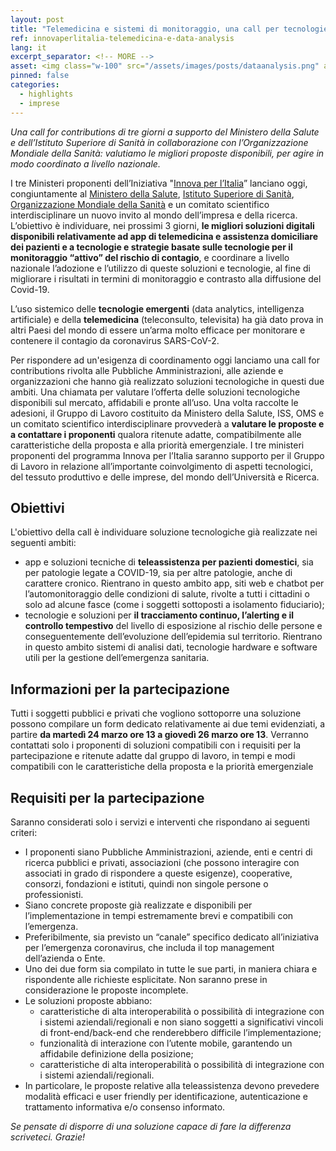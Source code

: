 ```yaml
---
layout: post
title: "Telemedicina e sistemi di monitoraggio, una call per tecnologie per il contrasto alla diffusione del Covid-19" 
ref: innovaperlitalia-telemedicina-e-data-analysis
lang: it
excerpt_separator: <!-- MORE -->
asset: <img class="w-100" src="/assets/images/posts/dataanalysis.png" alt="Fast call su app e data analysis"/>
pinned: false
categories:
  - highlights
  - imprese
---
```


_Una call for contributions di tre giorni a supporto del Ministero della Salute e dell’Istituto Superiore di Sanità in collaborazione con l’Organizzazione Mondiale della Sanità: valutiamo le migliori proposte disponibili, per agire in modo coordinato a livello nazionale._

<!-- MORE -->

I tre Ministeri proponenti dell’Iniziativa "[Innova per l’Italia](https://innovazione.gov.it/innova-per-l-Italia-la-tecnologia-e-l-innovazione-in-campo-contro-l-emergenza-covid-19/)” lanciano oggi, congiuntamente al [Ministero della Salute](http://www.salute.gov.it/portale/home.html), [Istituto Superiore di Sanità](https://www.iss.it/), [Organizzazione Mondiale della Sanità](https://www.who.int/) e un comitato scientifico interdisciplinare un nuovo invito al mondo dell’impresa e della ricerca. L’obiettivo è individuare, nei prossimi 3 giorni, **le migliori soluzioni digitali disponibili relativamente ad app di telemedicina e assistenza domiciliare dei pazienti e a tecnologie e strategie basate sulle tecnologie per il monitoraggio “attivo” del rischio di contagio**, e coordinare a livello nazionale l’adozione e l’utilizzo di queste soluzioni e tecnologie, al fine di migliorare i risultati in termini di monitoraggio e contrasto alla diffusione del Covid-19.

L’uso sistemico delle **tecnologie emergenti** (data analytics, intelligenza artificiale) e della **telemedicina** (teleconsulto, televisita) ha già dato prova in altri Paesi del mondo di essere un’arma molto efficace per monitorare e contenere il contagio da coronavirus SARS-CoV-2.

Per rispondere ad un'esigenza di coordinamento oggi lanciamo una call for contributions rivolta alle Pubbliche Amministrazioni, alle aziende e organizzazioni che hanno già realizzato soluzioni tecnologiche in questi due ambiti.  Una chiamata per valutare l’offerta delle soluzioni tecnologiche disponibili sul mercato, affidabili e pronte all’uso. Una volta raccolte le adesioni, il Gruppo di Lavoro costituito da Ministero della Salute, ISS, OMS e un comitato scientifico interdisciplinare provvederà a **valutare le proposte e a contattare i proponenti** qualora ritenute adatte, compatibilmente alle caratteristiche della proposta e alla priorità emergenziale. I tre ministeri proponenti del programma Innova per l’Italia saranno supporto per il Gruppo di Lavoro in relazione all’importante coinvolgimento di aspetti tecnologici, del tessuto produttivo e delle imprese, del mondo dell’Università e Ricerca.

## Obiettivi

L'obiettivo della call è individuare soluzione tecnologiche già realizzate nei seguenti ambiti: 

- app e soluzioni tecniche di **teleassistenza per pazienti domestici**, sia per patologie legate a COVID-19, sia per altre patologie, anche di carattere cronico. Rientrano in questo ambito app, siti web e chatbot per l’automonitoraggio delle condizioni di salute, rivolte a tutti i cittadini o solo ad alcune fasce (come i soggetti sottoposti a isolamento fiduciario);
- tecnologie e soluzioni per **il tracciamento continuo, l’alerting e il controllo tempestivo** del livello di esposizione al rischio delle persone e conseguentemente dell’evoluzione dell’epidemia sul territorio. Rientrano in questo ambito sistemi di analisi dati, tecnologie hardware e software utili per la gestione dell’emergenza sanitaria.

## Informazioni per la partecipazione

Tutti i soggetti pubblici e privati che vogliono sottoporre una soluzione possono compilare un form dedicato relativamente ai due temi evidenziati, a partire **da martedì 24 marzo ore 13 a giovedì 26 marzo ore 13**. Verranno contattati solo i proponenti di soluzioni compatibili con i requisiti per la partecipazione e ritenute adatte dal gruppo di lavoro, in tempi e modi compatibili con le caratteristiche della proposta e la priorità emergenziale

## Requisiti per la partecipazione

Saranno considerati solo i servizi e interventi che rispondano ai seguenti criteri:

- I proponenti siano Pubbliche Amministrazioni, aziende, enti e centri di ricerca pubblici e privati, associazioni (che possono interagire con associati in grado di rispondere a queste esigenze), cooperative, consorzi, fondazioni e istituti, quindi non singole persone o professionisti.
- Siano concrete proposte già realizzate e disponibili per l’implementazione in tempi estremamente brevi e compatibili con l’emergenza.
- Preferibilmente, sia previsto un “canale” specifico dedicato all’iniziativa per l’emergenza coronavirus, che includa il top management dell’azienda o Ente.
- Uno dei due form sia compilato in tutte le sue parti, in maniera chiara e rispondente alle richieste esplicitate. Non saranno prese in considerazione le proposte incomplete.
- Le soluzioni proposte abbiano:
  - caratteristiche di alta interoperabilità o possibilità di integrazione con i sistemi aziendali/regionali e non siano soggetti a significativi vincoli di front-end/back-end che renderebbero difficile l’implementazione;
  - funzionalità di interazione con l’utente mobile, garantendo un affidabile definizione della posizione;
  - caratteristiche di alta interoperabilità o possibilità di integrazione con i sistemi aziendali/regionali.
- In particolare, le proposte relative alla teleassistenza devono prevedere modalità efficaci e user friendly per identificazione, autenticazione e trattamento informativa e/o consenso informato.


_Se pensate di disporre di una soluzione capace di fare la differenza scriveteci. Grazie!_
